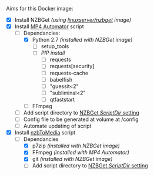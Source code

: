Aims for this Docker image:
* [x] Install NZBGet *(using [linuxserver/nzbget](https://hub.docker.com/r/linuxserver/nzbget/) image)*
* [x] Install [MP4 Automator](https://github.com/mdhiggins/sickbeard_mp4_automator) script
  * [ ] Dependancies:
    * [x] Python 2.7 *(installed with NZBGet image)*
      * [ ] setup_tools
      * [ ] *PIP install*
        * [ ] requests
        * [ ] requests[security]
        * [ ] requests-cache
        * [ ] babelfish
        * [ ] "guessit<2"
        * [ ] "subliminal<2"
        * [ ] qtfaststart
    * [ ] FFmpeg
  * [ ] Add script directory to [NZBGet *ScriptDir* setting](https://github.com/nzbget/nzbget/issues/181)
  * [ ] Config file to be generated at volume at /config
  * [ ] Automate updating of script
* [x] Install [nzbToMedia](https://github.com/clinton-hall/nzbToMedia) script
  * [ ] Dependancies
    * [x] p7zip *(installed with NZBGet image)*
    * [x] FFmpeg *(installed with MP4 Automator)*
    * [x] git *(installed with NZBGet image)*
    * [ ] Add script directory to [NZBGet *ScriptDir* setting](https://github.com/nzbget/nzbget/issues/181)
